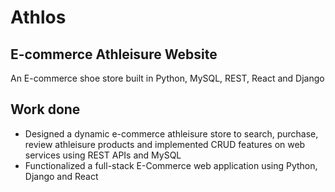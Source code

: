 # Athlos

## E-commerce Athleisure Website 

An E-commerce shoe store built in Python, MySQL, REST, React and Django


## Work done

-	Designed a dynamic e-commerce athleisure store to search, purchase, review athleisure products and implemented CRUD features on web services using REST APIs and MySQL
-	Functionalized a full-stack E-Commerce web application using Python, Django and React


